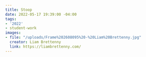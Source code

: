 ```yaml
---
title: Stoop
date: 2022-05-17 19:39:00 -04:00
tags:
- '2022'
- student-work
images:
- file: "/uploads/Frame%202608095%20-%20Liam%20Brettenny.jpg"
  creator: Liam Brettenny
  link: https://liambrettenny.com/
---
```


